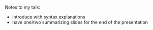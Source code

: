 Notes to my talk:

 * introduce with syntax explanations
 * have one/two summarizing slides for the end of the presentation

